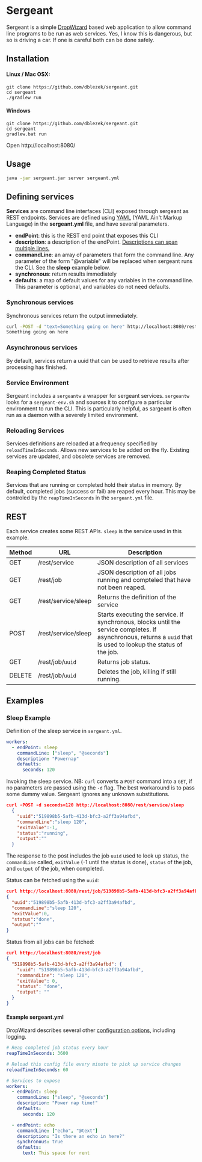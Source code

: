 Sergeant
=======


Sergeant is a simple [DropWizard](http://dropwizard.github.io/dropwizard/) based web application to allow command line programs to be run as web services.  Yes, I know this is dangerous, but so is driving a car.  If one is careful both can be done safely.

Installation
----

#### Linux / Mac OSX:

    git clone https://github.com/dblezek/sergeant.git
    cd sergeant
    ./gradlew run

#### Windows
    git clone https://github.com/dblezek/sergeant.git
    cd sergeant
    gradlew.bat run

Open http://localhost:8080/

Usage
----
```bash
java -jar sergeant.jar server sergeant.yml
```

Defining services
----

**Services** are command line interfaces (CLI) exposed through sergeant as REST endpoints.  Services are defined using [YAML](http://www.yaml.org/spec/1.2/spec.html) (YAML Ain't Markup Language) in the **sergeant.yml** file, and have several parameters.

- **endPoint**: this is the REST end point that exposes this CLI
- **description**: a description of the endPoint.  [Descriptions can span multiple lines.](http://stackoverflow.com/questions/3790454/in-yaml-how-do-i-break-a-string-over-multiple-lines)
- **commandLine**: an array of parameters that form the command line.  Any parameter of the form "@variable" will be replaced when sergeant runs the CLI.  See the **sleep** example below.
- **synchronous**: return results immediately
- **defaults**: a map of default values for any variables in the command line.  This parameter is optional, and variables do not need defaults.

### Synchronous services

Synchronous services return the output immediately.
```bash
curl -POST -d "text=Something going on here" http://localhost:8080/rest/service/echo
Something going on here
```

### Asynchronous services
By default, services return a uuid that can be used to retrieve results after processing has finished.

### Service Environment
Sergeant includes a `sergeantw` a wrapper for sergeant services.  `sergeantw` looks for a `sergeant-env.sh` and sources it to configure a particular environment to run the CLI.  This is particularly helpful, as sargeant is often run as a daemon with a severely limited environment.

### Reloading Services

Services definitions are reloaded at a frequency specified by `reloadTimeInSeconds`.  Allows new services to be added on the fly.  Existing services are updated, and obsolete services are removed.

### Reaping Completed Status

Services that are running or completed hold their status in memory.  By default, completed jobs (success or fail) are reaped every hour.  This may be controled by the `reapTimeInSeconds` in the `sergeant.yml` file.


REST
----
Each service creates some REST APIs.  `sleep` is the service used in this example.

Method  |  URL        | Description
------- | ----------  | -------
GET     | /rest/service | JSON description of all services
GET     | /rest/job     | JSON description of all jobs running and compteled that have not been reaped.
GET     | /rest/service/sleep | Returns the definition of the service
POST    | /rest/service/sleep | Starts executing the service.  If synchronous, blocks until the service completes.  If asynchronous, returns a `uuid` that is used to lookup the status of the job.
GET     | /rest/job/`uuid` | Returns job status.
DELETE  | /rest/job/`uuid` | Deletes the job, killing if still running.

Examples
----

### Sleep Example

Definition of the sleep service in `sergeant.yml`.

```yml
workers:
  - endPoint: sleep
    commandLine: ["sleep", "@seconds"]
    description: "Powernap"
    defaults:
      seconds: 120
```

Invoking the sleep service.  NB: `curl` converts a `POST` command into a `GET`, if no parameters are passed using the `-d` flag.  The best workaround is to pass some dummy value.  Sergeant ignores any unknown substitutions.

```json
curl -POST -d seconds=120 http://localhost:8080/rest/service/sleep
  {
    "uuid":"519898b5-5afb-413d-bfc3-a2ff3a94afbd",
    "commandLine":"sleep 120",
    "exitValue":-1,
    "status":"running",
    "output":""
  }
```

The response to the post includes the job `uuid` used to look up status, the `commandLine` called, `exitValue` (-1 until the status is done), `status` of the job, and `output` of the job, when completed.

Status can be fetched using the `uuid`:
```json
curl http://localhost:8080/rest/job/519898b5-5afb-413d-bfc3-a2ff3a94afbd
{
  "uuid":"519898b5-5afb-413d-bfc3-a2ff3a94afbd",
  "commandLine":"sleep 120",
  "exitValue":0,
  "status":"done",
  "output":""
}
```

Status from all jobs can be fetched:
```json
curl http://localhost:8080/rest/job
{
  "519898b5-5afb-413d-bfc3-a2ff3a94afbd": {
    "uuid": "519898b5-5afb-413d-bfc3-a2ff3a94afbd",
    "commandLine": "sleep 120",
    "exitValue": 0,
    "status": "done",
    "output": ""
  }
}
```


#### Example sergeant.yml
DropWizard describes several other [configuration options](http://dropwizard.github.io/dropwizard/manual/core.html), including logging.

```yml
# Reap completed job status every hour
reapTimeInSeconds: 3600

# Reload this config file every minute to pick up service changes
reloadTimeInSeconds: 60

# Services to expose
workers:
  - endPoint: sleep
    commandLine: ["sleep", "@seconds"]
    description: "Power nap time!"
    defaults:
      seconds: 120

  - endPoint: echo
    commandLine: ["echo", "@text"]
    description: "Is there an echo in here?"
    synchronous: true
    defaults:
      text: This space for rent
```
